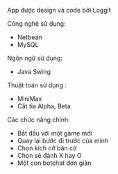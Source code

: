 App được design và code bởi Loggit

Công nghệ sử dụng:
- Netbean
- MySQL

Ngôn ngữ sử dụng:
- Java Swing

Thuật toán sử dụng :
- MiniMax
- Cắt tỉa Alpha, Beta

Các chức năng chính:
-	Bắt đầu với một game mới
-	Quay lại bước đi trước của mình
-	Chọn kích cỡ bàn cờ
-	Chọn sẽ đánh X hay O
-	Một con botchat đơn giản


